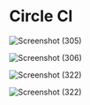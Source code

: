 # Circle CI



![Screenshot (305)](https://user-images.githubusercontent.com/71923204/196948915-4cb8c274-5199-4775-afa6-3457fe44639a.png)


![Screenshot (306)](https://user-images.githubusercontent.com/71923204/196949015-1083e4e8-5c25-4ff0-b70d-dc3ad3c1fd03.png)



![Screenshot (322)](https://user-images.githubusercontent.com/71923204/197021067-1a99436e-1f48-4d1c-811b-c940883bad13.png)



![Screenshot (322)](https://user-images.githubusercontent.com/71923204/197046657-00b75477-d57e-413d-a531-856b14f28f88.png)
